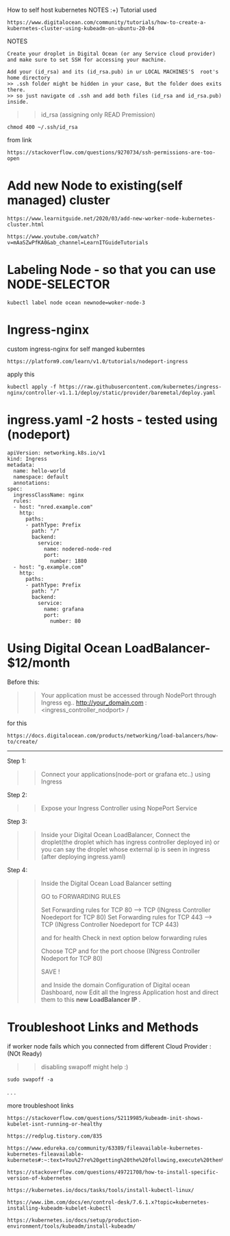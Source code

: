 How to self host kubernetes NOTES  :+)
Tutorial used
```
https://www.digitalocean.com/community/tutorials/how-to-create-a-kubernetes-cluster-using-kubeadm-on-ubuntu-20-04
```
NOTES
```
Create your droplet in Digital Ocean (or any Service cloud provider) and make sure to set SSH for accessing your machine.
```

```
Add your (id_rsa) and its (id_rsa.pub) in ur LOCAL MACHINES'S  root's home directory
>> .ssh folder might be hidden in your case, But the folder does exits there.
>> so just navigate cd .ssh and add both files (id_rsa and id_rsa.pub) inside.
```
>> id_rsa (assigning only READ Premission)
```
chmod 400 ~/.ssh/id_rsa
```
from link 
```
https://stackoverflow.com/questions/9270734/ssh-permissions-are-too-open
```

# Add new Node to existing(self managed) cluster
```
https://www.learnitguide.net/2020/03/add-new-worker-node-kubernetes-cluster.html
```
```
https://www.youtube.com/watch?v=mAaSZwPfKA0&ab_channel=LearnITGuideTutorials
```

# Labeling Node - so that you can use NODE-SELECTOR
```
kubectl label node ocean newnode=woker-node-3
```

# Ingress-nginx
custom ingress-nginx for self manged kuberntes 
```
https://platform9.com/learn/v1.0/tutorials/nodeport-ingress
```
apply this
```
kubectl apply -f https://raw.githubusercontent.com/kubernetes/ingress-nginx/controller-v1.1.1/deploy/static/provider/baremetal/deploy.yaml
```
# ingress.yaml -2 hosts - tested using (nodeport)
```
apiVersion: networking.k8s.io/v1
kind: Ingress
metadata:
  name: hello-world
  namespace: default
  annotations:
spec:
  ingressClassName: nginx
  rules:
  - host: "nred.example.com"
    http:
      paths:
      - pathType: Prefix
        path: "/"
        backend:
          service:
            name: nodered-node-red
            port:
              number: 1880
  - host: "g.example.com"
    http:
      paths:
      - pathType: Prefix
        path: "/"
        backend:
          service:
            name: grafana
            port:
              number: 80
```
# Using Digital Ocean LoadBalancer- $12/month
Before this:
>> Your application must be accessed through NodePort through Ingress eg.. http://your_domain.com : <ingress_controller_nodport> /

for this
```
https://docs.digitalocean.com/products/networking/load-balancers/how-to/create/
```

-------------------------------

Step 1: 
>> Connect your applications(node-port or grafana etc..) using Ingress

Step 2:
>> Expose your Ingress Controller using NopePort Service

Step 3: 
>> Inside your Digital Ocean LoadBalancer, Connect the droplet(the droplet which has ingress controller deployed in) 
>> or you can say
>> the droplet whose external ip is seen in ingress (after deploying ingress.yaml) 

Step 4: 
>> Inside the Digital Ocean Load Balancer setting
>> 
>>  GO to FORWARDING RULES
>>  
>>  Set Forwarding rules for TCP 80 --> TCP (INgress Controller Noedeport for TCP 80)
>>  Set Forwarding rules for TCP 443 --> TCP (INgress Controller Noedeport for TCP 443)
>>  
>>  and
>>  for health Check in next option below forwarding rules
>>  
>>  Choose TCP and for the port choose (INgress Controller Nodeport for TCP 80)
>>  
>>  SAVE !
>>  
>>  and 
>>  Inside the domain Configuration of Digital ocean Dashboard,
>> now Edit all the Ingress Application host and direct them to this **new LoadBalancer IP** .


# Troubleshoot Links and Methods
if worker node fails which you connected from different Cloud Provider :  (NOt Ready)
>> disabling swapoff might help :)
```
sudo swapoff -a
```
.
.
.

more troubleshoot links
```
https://stackoverflow.com/questions/52119985/kubeadm-init-shows-kubelet-isnt-running-or-healthy
```
```
https://redplug.tistory.com/835
```
```
https://www.edureka.co/community/63389/fileavailable-kubernetes-kubernetes-fileavailable-kubernetes#:~:text=You%27re%20getting%20the%20following,execute%20then%20join%20command%20again.
```
```
https://stackoverflow.com/questions/49721708/how-to-install-specific-version-of-kubernetes
```
```
https://kubernetes.io/docs/tasks/tools/install-kubectl-linux/
```

```
https://www.ibm.com/docs/en/control-desk/7.6.1.x?topic=kubernetes-installing-kubeadm-kubelet-kubectl
```

```
https://kubernetes.io/docs/setup/production-environment/tools/kubeadm/install-kubeadm/
```

